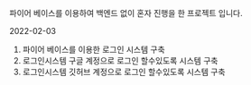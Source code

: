 파이어 베이스를 이용하여 백엔드 없이 혼자 진행을 한 프로젝트 입니다.

2022-02-03
1. 파이어 베이스를 이용한 로그인 시스템 구축
2. 로그인시스템 구글 계정으로 로그인 할수있도록 시스템 구축
3. 로그인시스템 깃허브 계정으로 로그인 할수있도록 시스템 구축

